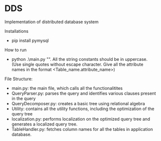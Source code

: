 # DDS
Implementation of distributed database system

Installations
- pip install pymysql

How to run
- python .\main.py "<query>". All the string constants should be in uppercase. 
(Use single quotes without escape character. Give all the attribute names in the format <Table_name.attribute_name>)

File Structure:
- main.py: the main file, which calls all the functionalitites
- QueryParser.py: parses the query and identifies various clauses present in the query
- QueryDecomposer.py: creates a basic tree using relational algebra
- Utility: contains all the utility functions, including the optimization of the query tree
- localization.py: performs localization on the optimized query tree and generates a localized query tree.
- TableHandler.py: fetches column names for all the tables in application database.
